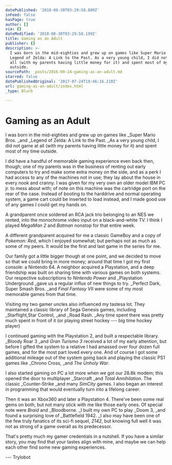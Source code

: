```yaml
---
datePublished: '2018-08-30T03:29:58.889Z'
inFeed: false
hasPage: true
author: []
via: {}
dateModified: '2018-08-30T03:29:58.199Z'
title: Gaming as an Adult
publisher: {}
description: >-
  I was born in the mid-eighties and grew up on games like Super Mario Bros. and
  Legend of Zelda: A Link to the Past. As a very young child, I did not game at
  all (with my parents having little money for it) and spent most of my time
  outside.
sourcePath: _posts/2016-09-24-gaming-as-an-adult.md
starred: false
datePublishedOriginal: '2017-07-24T19:46:16.210Z'
url: gaming-as-an-adult/index.html
_type: Blurb

---
```

# Gaming as an Adult

I was born in the mid-eighties and grew up on games like _Super Mario Bros. _and _Legend of Zelda: A Link to the Past. _As a very young child, I did not game at all (with my parents having little money for it) and spent most of my time outside.

I did have a handful of memorable gaming experience even back then, though; one of my parents was in the business of renting out early computers to try and make some extra money on the side, and as a perk I had access to any of the machines not in use; they lay about the house in every nook and cranny. I was given for my very own an older model IBM PC jr. to mess about with; of note on this machine was the cartridge port on the rear of the case. Instead of booting to the harddrive and normal operating system, a game cart could be inserted to load instead, and I made good use of any games I could get my hands on.

A grandparent once soldered an RCA jack trio belonging to an NES we rented, into the monochrome video input on a black-and-white TV. I think I played _MegaMan 2_ and _Batman_ nonstop for that entire week.

A different grandparent acquired for me a classic GameBoy and a copy of _Pokemon: Red_, which I enjoyed somewhat; but perhaps not as much as some of my peers. It would be the first and last game in the series for me.

Our family got a little bigger though at one point, and we decided to move so that we could bring in more money; around that time I got my first console: a Nintendo 64\. A neighbor acquired a Playstation, and a deep friendship was built on sharing time with various games on both systems. Our respective subscriptions to _Nintendo Power_ and _Playstation Underground _gave us a regular influx of new things to try. _Perfect Dark, Super Smash Bros. _and _Final Fantasy VII_ were some of my most memorable games from that time.

Visiting my two gamer uncles also influenced my tastesa lot. They maintained a classic library of Sega Genesis games, including _Starflight,Star Control, _and _Road Rash. _Any time spent there was pretty much spent in front of it (or playing street hockey --- big time hockey player)

I continued gaming with the Playstation 2, and built a respectable library. _Bloody Roar 3 _and _Gran Turismo 3_ received a lot of my early attention, but before I gifted the system to a relative I had amassed over four dozen full games, and for the most part loved every one. And of course I got some additional mileage out of the system going back and playing the classic PS1 games like _Chrono Cross, _and _The Unholy War_.

I also started gaming on PC a lot more when we got our 28.8k modem; this opened the door to multiplayer _Starcraft _and _Total Annihilation_. The classic _Counter-Strike _and many _SimCity_ games. I also began an interest in programming that would eventually turn into a lifelong career.

Then it was an Xbox360 and later a Playstation 4\. There've been some real gems on both, but not many stick with me like those early ones. Of special note were _Braid_ and _Bloodborne. _I built my own PC to play _Doom 3, _and found a surprising love of _Battlefield 1942\. _I also may have been one of the few truly fanatics of its sci-fi sequel, _2142_, but knowing full well it was not as strong of a game overall as its predecessor.

That's pretty much my gamer credentials in a nutshell. If you have a similar story, you may find that your tastes align with mine, and maybe we can help each other find some new gaming experiences.

--- Trylobot